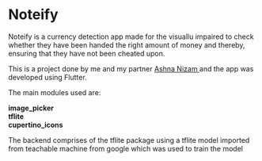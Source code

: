 # Noteify
Noteify is a currency detection app made for the visuallu impaired to check whether they have been handed the right amount of money and thereby, ensuring that they have not been cheated upon.

This is a project done by me and my partner <a href= "https://github.com/Ashniz24"> Ashna Nizam </a> and the app was developed using Flutter.

The main modules used are:

**image_picker** <br>
**tflite** <br>
**cupertino_icons**

The backend comprises of the tflite package using a tflite model imported from teachable machine from google which was used to train the model
